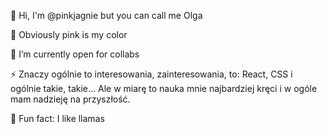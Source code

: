 👋 Hi, I'm @pinkjagnie but you can call me Olga

🦄 Obviously pink is my color

🔭 I’m currently open for collabs


⚡ Znaczy ogólnie to interesowania, zainteresowania, to: React, CSS i ogólnie takie, takie... Ale w miarę to nauka mnie najbardziej kręci i w ogóle mam nadzieję na przyszłość. 


🦙 Fun fact: I like llamas
